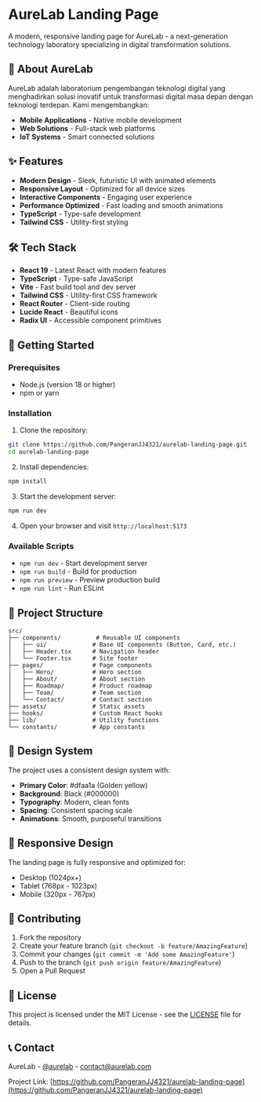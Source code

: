 # AureLab Landing Page

A modern, responsive landing page for AureLab - a next-generation technology laboratory specializing in digital transformation solutions.

## 🚀 About AureLab

AureLab adalah laboratorium pengembangan teknologi digital yang menghadirkan solusi inovatif untuk transformasi digital masa depan dengan teknologi terdepan. Kami mengembangkan:

- **Mobile Applications** - Native mobile development
- **Web Solutions** - Full-stack web platforms  
- **IoT Systems** - Smart connected solutions

## ✨ Features

- **Modern Design** - Sleek, futuristic UI with animated elements
- **Responsive Layout** - Optimized for all device sizes
- **Interactive Components** - Engaging user experience
- **Performance Optimized** - Fast loading and smooth animations
- **TypeScript** - Type-safe development
- **Tailwind CSS** - Utility-first styling

## 🛠️ Tech Stack

- **React 19** - Latest React with modern features
- **TypeScript** - Type-safe JavaScript
- **Vite** - Fast build tool and dev server
- **Tailwind CSS** - Utility-first CSS framework
- **React Router** - Client-side routing
- **Lucide React** - Beautiful icons
- **Radix UI** - Accessible component primitives

## 🚀 Getting Started

### Prerequisites

- Node.js (version 18 or higher)
- npm or yarn

### Installation

1. Clone the repository:
```bash
git clone https://github.com/PangeranJJ4321/aurelab-landing-page.git
cd aurelab-landing-page
```

2. Install dependencies:
```bash
npm install
```

3. Start the development server:
```bash
npm run dev
```

4. Open your browser and visit `http://localhost:5173`

### Available Scripts

- `npm run dev` - Start development server
- `npm run build` - Build for production
- `npm run preview` - Preview production build
- `npm run lint` - Run ESLint

## 📁 Project Structure

```
src/
├── components/          # Reusable UI components
│   ├── ui/             # Base UI components (Button, Card, etc.)
│   ├── Header.tsx      # Navigation header
│   └── Footer.tsx      # Site footer
├── pages/              # Page components
│   ├── Hero/           # Hero section
│   ├── About/          # About section
│   ├── Roadmap/        # Product roadmap
│   ├── Team/           # Team section
│   └── Contact/        # Contact section
├── assets/             # Static assets
├── hooks/              # Custom React hooks
├── lib/                # Utility functions
└── constants/          # App constants
```

## 🎨 Design System

The project uses a consistent design system with:
- **Primary Color**: #dfaa1a (Golden yellow)
- **Background**: Black (#000000)
- **Typography**: Modern, clean fonts
- **Spacing**: Consistent spacing scale
- **Animations**: Smooth, purposeful transitions

## 📱 Responsive Design

The landing page is fully responsive and optimized for:
- Desktop (1024px+)
- Tablet (768px - 1023px)
- Mobile (320px - 767px)

## 🤝 Contributing

1. Fork the repository
2. Create your feature branch (`git checkout -b feature/AmazingFeature`)
3. Commit your changes (`git commit -m 'Add some AmazingFeature'`)
4. Push to the branch (`git push origin feature/AmazingFeature`)
5. Open a Pull Request

## 📄 License

This project is licensed under the MIT License - see the [LICENSE](LICENSE) file for details.

## 📞 Contact

AureLab - [@aurelab](https://twitter.com/aurelab) - contact@aurelab.com

Project Link: [https://github.com/PangeranJJ4321/aurelab-landing-page](https://github.com/PangeranJJ4321/aurelab-landing-page)